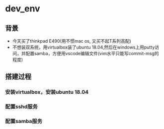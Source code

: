 # dev_env
## 背景
 - 今天买了thinkpad E490(用不惯mac os, 又买不起T系列高配)
 - 不想装双系统，用virtualbox装了ubuntu 18.04,然后在windows上用putty访问，并配置samba，方便用vscode编辑文件(vim水平只能写commit-msg的程度)
## 搭建过程
### 安装virtualbox，安装ubuntu 18.04
### 配置sshd服务
### 配置samba服务
